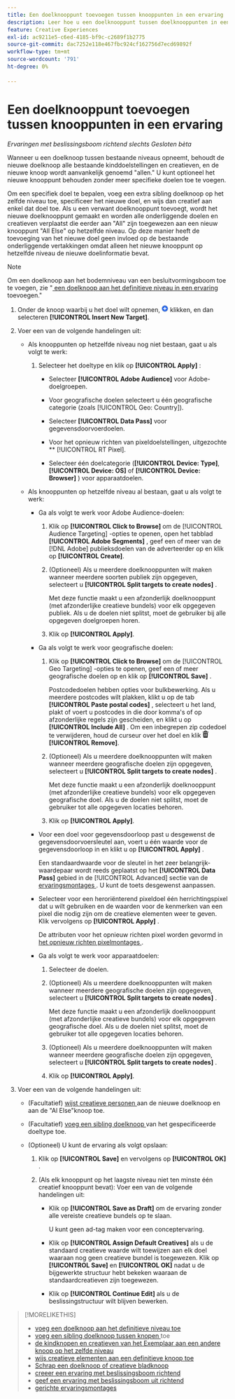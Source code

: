 ```yaml
---
title: Een doelknooppunt toevoegen tussen knooppunten in een ervaring
description: Leer hoe u een doelknooppunt tussen doelknooppunten in een advertentie kunt toevoegen.
feature: Creative Experiences
exl-id: ac9211e5-c6ed-4185-bf9c-c2689f1b2775
source-git-commit: dac7252e118e467fbc924cf162756d7ecd69892f
workflow-type: tm+mt
source-wordcount: '791'
ht-degree: 0%

---
```


# Een doelknooppunt toevoegen tussen knooppunten in een ervaring

*Ervaringen met beslissingsboom richtend slechts*
*Gesloten bèta*

Wanneer u een doelknoop tussen bestaande niveaus opneemt, behoudt de nieuwe doelknoop alle bestaande kinddoelstellingen en creatieven, en de nieuwe knoop wordt aanvankelijk genoemd &quot;allen.&quot; U kunt optioneel het nieuwe knooppunt behouden zonder meer specifieke doelen toe te voegen.

Om een specifiek doel te bepalen, voeg een extra sibling doelknoop op het zelfde niveau toe, specificeer het nieuwe doel, en wijs dan creatief aan enkel dat doel toe. Als u een verwant doelknooppunt toevoegt, wordt het nieuwe doelknooppunt gemaakt en worden alle onderliggende doelen en creatieven verplaatst die eerder aan &quot;All&quot; zijn toegewezen aan een nieuw knooppunt &quot;All Else&quot; op hetzelfde niveau. Op deze manier heeft de toevoeging van het nieuwe doel geen invloed op de bestaande onderliggende vertakkingen omdat alleen het nieuwe knooppunt op hetzelfde niveau de nieuwe doelinformatie bevat.

>[!NOTE]
>
>Om een doelknoop aan het bodemniveau van een besluitvormingsboom toe te voegen, zie &quot;[ een doelknoop aan het definitieve niveau in een ervaring ](experience-target-node-add-final.md) toevoegen.&quot;

<!-- 1. [ways to get to the decision tree] -->

1. Onder de knoop waarbij u het doel wilt opnemen, ![ ](/help/creative/assets/add.png " toevoegen ") klikken, en dan selecteren **[!UICONTROL Insert New Target]**.

1. Voer een van de volgende handelingen uit:

   * Als knooppunten op hetzelfde niveau nog niet bestaan, gaat u als volgt te werk:

      1. Selecteer het doeltype en klik op **[!UICONTROL Apply]** :

         * Selecteer **[!UICONTROL Adobe Audience]** voor Adobe-doelgroepen.

         * Voor geografische doelen selecteert u één geografische categorie (zoals [!UICONTROL Geo: Country]).

         * Selecteer **[!UICONTROL Data Pass]** voor gegevensdoorvoerdoelen.

         * Voor het opnieuw richten van pixeldoelstellingen, uitgezochte ** [!UICONTROL RT Pixel].

         * Selecteer één doelcategorie (**[!UICONTROL Device: Type]**, **[!UICONTROL Device: OS]** of **[!UICONTROL Device: Browser]** ) voor apparaatdoelen.

   * Als knooppunten op hetzelfde niveau al bestaan, gaat u als volgt te werk:

      * Ga als volgt te werk voor Adobe Audience-doelen:

         1. Klik op **[!UICONTROL Click to Browse]** om de [!UICONTROL Audience Targeting] -opties te openen, open het tabblad **[!UICONTROL Adobe Segments]** , geef een of meer van de [!DNL Adobe] publieksdoelen van de adverteerder op en klik op **[!UICONTROL Create]**<!-- Why not "Save" like for the other node types/use cases? -->.

         1. (Optioneel) Als u meerdere doelknooppunten wilt maken wanneer meerdere soorten publiek zijn opgegeven, selecteert u **[!UICONTROL Split targets to create nodes]** .

            Met deze functie maakt u een afzonderlijk doelknooppunt (met afzonderlijke creatieve bundels) voor elk opgegeven publiek. Als u de doelen niet splitst, moet de gebruiker bij alle opgegeven doelgroepen horen.

         1. Klik op **[!UICONTROL Apply]**.

      * Ga als volgt te werk voor geografische doelen:

         1. Klik op **[!UICONTROL Click to Browse]** om de [!UICONTROL Geo Targeting] -opties te openen, geef een of meer geografische doelen op en klik op **[!UICONTROL Save]** .

            Postcodedoelen hebben opties voor bulkbewerking. Als u meerdere postcodes wilt plakken, klikt u op de tab **[!UICONTROL Paste postal codes]** , selecteert u het land, plakt of voert u postcodes in die door komma&#39;s of op afzonderlijke regels zijn gescheiden, en klikt u op **[!UICONTROL Include All]** . Om een inbegrepen zip codedoel te verwijderen, houd de curseur over het doel en klik ![ verwijder ](/help/creative/assets/delete.png " ") **[!UICONTROL Remove]**.

         1. (Optioneel) Als u meerdere doelknooppunten wilt maken wanneer meerdere geografische doelen zijn opgegeven, selecteert u **[!UICONTROL Split targets to create nodes]** .

            Met deze functie maakt u een afzonderlijk doelknooppunt (met afzonderlijke creatieve bundels) voor elk opgegeven geografische doel. Als u de doelen niet splitst, moet de gebruiker tot alle opgegeven locaties behoren.

         1. Klik op **[!UICONTROL Apply]**.

      * Voor een doel voor gegevensdoorloop past u desgewenst de gegevensdoorvoersleutel aan, voert u één waarde voor de gegevensdoorloop in en klikt u op **[!UICONTROL Apply]** .

        Een standaardwaarde voor de sleutel in het zeer belangrijk-waardepaar wordt reeds geplaatst op het **[!UICONTROL Data Pass]** gebied in de [!UICONTROL Advanced] sectie van de [ ervaringsmontages ](experience-settings-targeting.md). U kunt de toets desgewenst aanpassen.

      * Selecteer voor een heroriënterend pixeldoel één herrichtingspixel dat u wilt gebruiken en de waarden voor de kenmerken van een pixel die nodig zijn om de creatieve elementen weer te geven. Klik vervolgens op **[!UICONTROL Apply]** .

        De attributen voor het opnieuw richten pixel worden gevormd in [ het opnieuw richten pixelmontages ](/help/creative/pixels/retargeting-pixel-manage.md).

      * Ga als volgt te werk voor apparaatdoelen:

         1. Selecteer de doelen.

         1. (Optioneel) Als u meerdere doelknooppunten wilt maken wanneer meerdere geografische doelen zijn opgegeven, selecteert u **[!UICONTROL Split targets to create nodes]** .

            Met deze functie maakt u een afzonderlijk doelknooppunt (met afzonderlijke creatieve bundels) voor elk opgegeven geografische doel. Als u de doelen niet splitst, moet de gebruiker tot alle opgegeven locaties behoren.

         1. (Optioneel) Als u meerdere doelknooppunten wilt maken wanneer meerdere geografische doelen zijn opgegeven, selecteert u **[!UICONTROL Split targets to create nodes]** .

         1. Klik op **[!UICONTROL Apply]**.

1. Voer een van de volgende handelingen uit:

   * (Facultatief) [ wijst creatieve personen ](experience-assign-creative-bundles.md) aan de nieuwe doelknoop en aan de &quot;Al Else&quot;knoop toe.

   * (Facultatief) [ voeg een sibling doelknoop ](experience-target-node-add-sibling.md) van het gespecificeerde doeltype toe.

   * (Optioneel) U kunt de ervaring als volgt opslaan:

      1. Klik op **[!UICONTROL Save]** en vervolgens op **[!UICONTROL OK]** .

      1. (Als elk knooppunt op het laagste niveau niet ten minste één creatief knooppunt bevat): Voer een van de volgende handelingen uit:

         * Klik op **[!UICONTROL Save as Draft]** om de ervaring zonder alle vereiste creatieve bundels op te slaan.

           U kunt geen ad-tag maken voor een conceptervaring.

         * Klik op **[!UICONTROL Assign Default Creatives]** als u de standaard creatieve waarde wilt toewijzen aan elk doel waaraan nog geen creatieve bundel is toegewezen. Klik op **[!UICONTROL Save]** en **[!UICONTROL OK]** nadat u de bijgewerkte structuur hebt bekeken waaraan de standaardcreatieven zijn toegewezen.

         * Klik op **[!UICONTROL Continue Edit]** als u de beslissingstructuur wilt blijven bewerken.

>[!MORELIKETHIS]
>
>* [ voeg een doelknoop aan het definitieve niveau toe ](experience-target-node-add-final.md)
>* [ voeg een sibling doelknoop tussen knopen ](experience-target-node-add-sibling.md) toe
>* [ de kindknopen en creatieven van het Exemplaar aan een andere knoop op het zelfde niveau ](experience-target-node-copy.md)
>* [ wijs creatieve elementen aan een definitieve knoop toe ](experience-assign-creative-bundles.md)
>* [ Schrap een doelknoop of creatieve bladknoop ](/help/creative/experiences/experience-target-node-delete.md)
>* [ creeer een ervaring met beslissingsboom richtend ](experience-create-targeting.md)
>* [ geef een ervaring met beslissingsboom uit richtend ](experience-edit-targeting.md)
>* [ gerichte ervaringsmontages ](experience-settings-targeting.md)
